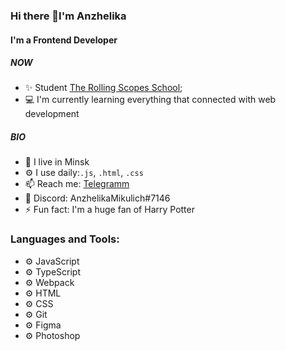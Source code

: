 ### Hi there 👋I'm Anzhelika

#### I'm a Frontend Developer

##### NOW

- ✨ Student  [The Rolling Scopes School](https://rs.school/);
- 💻 I'm currently learning everything that connected with web development


##### BIO

- 🏢 I live in Minsk
- ⚙️ I use daily:`.js`, `.html`, `.css`
- 📫 Reach me: [Telegramm](https://t.me/AnzhelikaMikulich)
- 📌 Discord: AnzhelikaMikulich#7146 
- ⚡️ Fun fact: I'm a huge fan of Harry Potter

### Languages and Tools:

- ⚙️ JavaScript
- ⚙️ TypeScript
- ⚙️ Webpack
- ⚙️ HTML
- ⚙️ CSS
- ⚙️ Git
- ⚙️ Figma
- ⚙️ Photoshop


